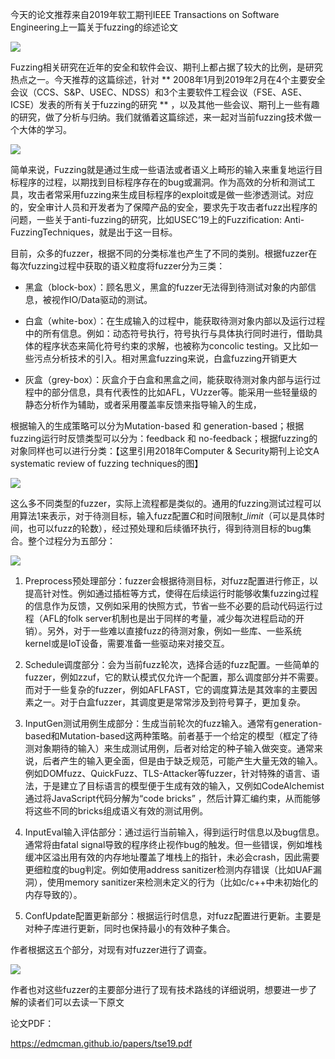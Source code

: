  今天的论文推荐来自2019年软工期刊IEEE Transactions on Software Engineering上一篇关于fuzzing的综述论文 

    
 

  ![](https://mmbiz.qpic.cn/sz_mmbiz_png/Ugr3WBm6od91lLyAz5HjqdrC0UZxmYZhOpkd31Opd8CEyyOB24hhia3ybPr27IZkveYP4CoHfdycfgANRD2VqEg/640?wx_fmt=png) 

    
 

    
 

  Fuzzing相关研究在近年的安全和软件会议、期刊上都占据了较大的比例，是研究热点之一。今天推荐的这篇综述，针对 ** 2008年1月到2019年2月在4个主要安全会议（CCS、S&P、USEC、NDSS）和3个主要软件工程会议（FSE、ASE、ICSE）发表的所有关于fuzzing的研究 ** ，以及其他一些会议、期刊上一些有趣的研究，做了分析与归纳。我们就循着这篇综述，来一起对当前fuzzing技术做一个大体的学习。 

    
 

  ![](https://mmbiz.qpic.cn/sz_mmbiz_png/Ugr3WBm6od91lLyAz5HjqdrC0UZxmYZhx9qwcLrTpKfJspqBO0ryaPlP7Z2X7rZmjEiaHNw9UnGFStervicSXNmw/640?wx_fmt=png) 

  

  简单来说，Fuzzing就是通过生成一些语法或者语义上畸形的输入来重复地运行目标程序的过程，以期找到目标程序存在的bug或漏洞。作为高效的分析和测试工具，攻击者常采用fuzzing来生成目标程序的exploit或是做一些渗透测试。对应的，安全审计人员和开发者为了保障产品的安全，要求先于攻击者fuzz出程序的问题，一些关于anti-fuzzing的研究，比如USEC‘19上的Fuzzification: Anti-FuzzingTechniques，就是出于这一目标。 

  

  目前，众多的fuzzer，根据不同的分类标准也产生了不同的类别。根据fuzzer在每次fuzzing过程中获取的语义粒度将fuzzer分为三类： 

  *   黑盒（block-box）：顾名思义，黑盒的fuzzer无法得到待测试对象的内部信息，被视作IO/Data驱动的测试。 

 
 *   白盒（white-box）：在生成输入的过程中，能获取待测对象内部以及运行过程中的所有信息。例如：动态符号执行，符号执行与具体执行同时进行，借助具体的程序状态来简化符号约束的求解，也被称为concolic testing。又比如一些污点分析技术的引入。相对黑盒fuzzing来说，白盒fuzzing开销更大 

 
 *   灰盒（grey-box）：灰盒介于白盒和黑盒之间，能获取待测对象内部与运行过程中的部分信息，具有代表性的比如AFL，VUzzer等。能采用一些轻量级的静态分析作为辅助，或者采用覆盖率反馈来指导输入的生成， 

 
   

  根据输入的生成策略可以分为Mutation-based 和 generation-based；根据fuzzing运行时反馈类型可以分为：feedback 和 no-feedback；根据fuzzing的对象同样也可以进行分类：【这里引用2018年Computer & Security期刊上论文A systematic review of fuzzing techniques的图】 

    
 

  ![](https://mmbiz.qpic.cn/sz_mmbiz_png/Ugr3WBm6od91lLyAz5HjqdrC0UZxmYZhuWibV8qotOQ4LiasHaiaa7UZfUYibsWu6Hp8oibyMgAedvjcZH5jfnKKwIg/640?wx_fmt=png) 

    
 

  这么多不同类型的fuzzer，实际上流程都是类似的。通用的fuzzing测试过程可以用算法1来表示，对于待测目标，输入fuzz配置$C$和时间限制$t\_{limit}$（可以是具体时间，也可以fuzz的轮数），经过预处理和后续循环执行，得到待测目标的bug集合。整个过程分为五部分： 

    
 

  ![](https://mmbiz.qpic.cn/sz_mmbiz_png/Ugr3WBm6od91lLyAz5HjqdrC0UZxmYZhuUOibAl04GKIABCic1auFkyzzsUaDLMibPFibJMKrB2g0OBYpFmVO9fTWg/640?wx_fmt=png) 

    
 

  1. Preprocess预处理部分：fuzzer会根据待测目标，对fuzz配置进行修正，以提高针对性。例如通过插桩等方式，使得在后续运行时能够收集fuzzing过程的信息作为反馈，又例如采用的快照方式，节省一些不必要的启动代码运行过程（AFL的folk server机制也是出于同样的考量，减少每次进程启动的开销）。另外，对于一些难以直接fuzz的待测对象，例如一些库、一些系统kernel或是IoT设备，需要准备一些驱动来对接交互。 

  2. Schedule调度部分：会为当前fuzz轮次，选择合适的fuzz配置。一些简单的fuzzer，例如zzuf，它的默认模式仅允许一个配置，那么调度部分并不需要。而对于一些复杂的fuzzer，例如AFLFAST，它的调度算法是其效率的主要因素之一。对于白盒fuzzer，其调度更是常常涉及到符号算子，更加复杂。 

  3. InputGen测试用例生成部分：生成当前轮次的fuzz输入。通常有generation-based和Mutation-based这两种策略。前者基于一个给定的模型（框定了待测对象期待的输入）来生成测试用例，后者对给定的种子输入做突变。通常来说，后者产生的输入更全面，但是由于缺乏规范，可能产生大量无效的输入。例如DOMfuzz、QuickFuzz、TLS-Attacker等fuzzer，针对特殊的语言、语法，于是建立了目标语言的模型便于生成有效的输入，又例如CodeAlchemist通过将JavaScript代码分解为“code bricks” ，然后计算汇编约束，从而能够将这些不同的bricks组成语义有效的测试用例。 

  4. InputEval输入评估部分：通过运行当前输入，得到运行时信息以及bug信息。通常将由fatal signal导致的程序终止视作bug的触发。但一些错误，例如堆栈缓冲区溢出用有效的内存地址覆盖了堆栈上的指针，未必会crash，因此需要更细粒度的bug判定。例如使用address sanitizer检测内存错误（比如UAF漏洞），使用memory sanitizer来检测未定义的行为（比如c/c++中未初始化的内存导致的）。 

  5. ConfUpdate配置更新部分：根据运行时信息，对fuzz配置进行更新。主要是对种子库进行更新，同时也保持最小的有效种子集合。 

    
 

  作者根据这五个部分，对现有对fuzzer进行了调查。 

    
 

  ![](https://mmbiz.qpic.cn/sz_mmbiz_png/Ugr3WBm6od91lLyAz5HjqdrC0UZxmYZhDS9DvGaQNjwQtWxMGjqY3lONA6c4S9TibubWg2KdNQmWH4vGciaNbzMQ/640?wx_fmt=png) 

    
 

  

    
 

  作者也对这些fuzzer的主要部分进行了现有技术路线的详细说明，想要进一步了解的读者们可以去读一下原文 

    
 

  论文PDF： 

  https://edmcman.github.io/papers/tse19.pdf 

    
 

